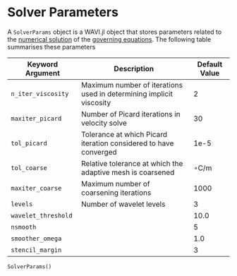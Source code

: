 # Solver Parameters
A `SolverParams` object is a WAVI.jl object that stores parameters related to the [numerical solution](../numerical_procedure/numerical_procedure.md) of the [governing equations](../physics/governing_equations.md). The following table summarises these parameters


| Keyword Argument   | Description                   | Default Value         |
| ------------------ | ----------------------------- | ------------------- |
| `n_iter_viscosity` | Maximum number of iterations used in determining implicit viscosity        | 2       |
| `maxiter_picard`               | Number of Picard iterations in velocity solve            | 30                  |
| `tol_picard`               | Tolerance at which Picard iteration considered to have converged               | 1e-5                 |
| `tol_coarse`               | Relative tolerance at which the adaptive mesh is coarsened | ∘C/m                |
| `maxiter_coarse`               | Maximum number of coarsening iterations       | 1000       |
| `levels`               | Number of wavelet levels            | 3       |
| `wavelet_threshold`             |    | 10.0       |
| `nsmooth`                       |  | 5          |
| `smoother_omega`               | | 1.0             |
| `stencil_margin`               |  | 3           |

```@docs
SolverParams()
```
